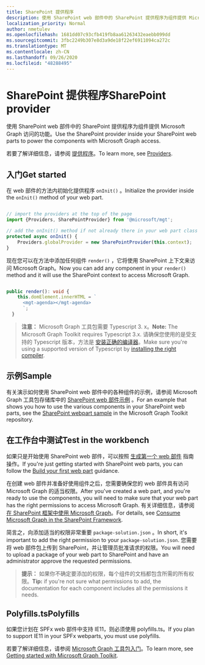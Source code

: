 ```yaml
---
title: SharePoint 提供程序
description: 使用 SharePoint web 部件中的 SharePoint 提供程序为组件提供 Microsoft Graph 访问的功能。
localization_priority: Normal
author: nmetulev
ms.openlocfilehash: 1681dd07c93cfb419fb8aa61263432eaebb099dd
ms.sourcegitcommit: 3fbc2249b307e8d3a9de18f22ef6911094ca272c
ms.translationtype: MT
ms.contentlocale: zh-CN
ms.lasthandoff: 09/26/2020
ms.locfileid: "48288495"
---
```

# <a name="sharepoint-provider"></a><span data-ttu-id="52cb1-103">SharePoint 提供程序</span><span class="sxs-lookup"><span data-stu-id="52cb1-103">SharePoint provider</span></span>

<span data-ttu-id="52cb1-104">使用 SharePoint web 部件中的 SharePoint 提供程序为组件提供 Microsoft Graph 访问的功能。</span><span class="sxs-lookup"><span data-stu-id="52cb1-104">Use the SharePoint provider inside your SharePoint web parts to power the components with Microsoft Graph access.</span></span>

<span data-ttu-id="52cb1-105">若要了解详细信息，请参阅 [提供程序](../providers.md)。</span><span class="sxs-lookup"><span data-stu-id="52cb1-105">To learn more, see [Providers](../providers.md).</span></span>

## <a name="get-started"></a><span data-ttu-id="52cb1-106">入门</span><span class="sxs-lookup"><span data-stu-id="52cb1-106">Get started</span></span>

<span data-ttu-id="52cb1-107">在 web 部件的方法内初始化提供程序 `onInit()` 。</span><span class="sxs-lookup"><span data-stu-id="52cb1-107">Initialize the provider inside the `onInit()` method of your web part.</span></span>

```ts

// import the providers at the top of the page
import {Providers, SharePointProvider} from '@microsoft/mgt';

// add the onInit() method if not already there in your web part class
protected async onInit() {
    Providers.globalProvider = new SharePointProvider(this.context);
}
```

<span data-ttu-id="52cb1-108">现在您可以在方法中添加任何组件 `render()` ，它将使用 SharePoint 上下文来访问 Microsoft Graph。</span><span class="sxs-lookup"><span data-stu-id="52cb1-108">Now you can add any component in your `render()` method and it will use the SharePoint context to access Microsoft Graph.</span></span>

```ts

public render(): void {
    this.domElement.innerHTML = `
      <mgt-agenda></mgt-agenda>
      `;
  }
```

><span data-ttu-id="52cb1-109">**注意：** Microsoft Graph 工具包需要 Typescript 3. x。</span><span class="sxs-lookup"><span data-stu-id="52cb1-109">**Note:** The Microsoft Graph Toolkit requires Typescript 3.x.</span></span> <span data-ttu-id="52cb1-110">请确保您使用的是受支持的 Typescript 版本，方法是 [安装正确的编译器](https://github.com/SharePoint/sp-dev-docs/wiki/SharePoint-Framework-v1.8-release-notes#support-for-typescript-27-29-and-3x)。</span><span class="sxs-lookup"><span data-stu-id="52cb1-110">Make sure you're using a supported version of Typescript by [installing the right compiler](https://github.com/SharePoint/sp-dev-docs/wiki/SharePoint-Framework-v1.8-release-notes#support-for-typescript-27-29-and-3x).</span></span>

## <a name="sample"></a><span data-ttu-id="52cb1-111">示例</span><span class="sxs-lookup"><span data-stu-id="52cb1-111">Sample</span></span>

<span data-ttu-id="52cb1-112">有关演示如何使用 SharePoint web 部件中的各种组件的示例，请参阅 Microsoft Graph 工具包存储库中的 [SharePoint web 部件示例](https://github.com/microsoftgraph/microsoft-graph-toolkit/tree/master/samples/sp-webpart) 。</span><span class="sxs-lookup"><span data-stu-id="52cb1-112">For an example that shows you how to use the various components in your SharePoint web parts, see the [SharePoint webpart sample](https://github.com/microsoftgraph/microsoft-graph-toolkit/tree/master/samples/sp-webpart) in the Microsoft Graph Toolkit repository.</span></span>

## <a name="test-in-the-workbench"></a><span data-ttu-id="52cb1-113">在工作台中测试</span><span class="sxs-lookup"><span data-stu-id="52cb1-113">Test in the workbench</span></span>

<span data-ttu-id="52cb1-114">如果只是开始使用 SharePoint web 部件，可以按照 [生成第一个 web 部件](/sharepoint/dev/spfx/web-parts/get-started/build-a-hello-world-web-part) 指南操作。</span><span class="sxs-lookup"><span data-stu-id="52cb1-114">If you're just getting started with SharePoint web parts, you can follow the [Build your first web part](/sharepoint/dev/spfx/web-parts/get-started/build-a-hello-world-web-part) guidance.</span></span>

<span data-ttu-id="52cb1-115">在创建 web 部件并准备好使用组件之后，您需要确保您的 web 部件具有访问 Microsoft Graph 的适当权限。</span><span class="sxs-lookup"><span data-stu-id="52cb1-115">After you've created a web part, and you're ready to use the components, you will need to make sure that your web part has the right permissions to access Microsoft Graph.</span></span> <span data-ttu-id="52cb1-116">有关详细信息，请参阅 [在 SharePoint 框架中使用 Microsoft Graph](/sharepoint/dev/spfx/use-aad-tutorial)。</span><span class="sxs-lookup"><span data-stu-id="52cb1-116">For details, see [Consume Microsoft Graph in the SharePoint Framework](/sharepoint/dev/spfx/use-aad-tutorial).</span></span>

<span data-ttu-id="52cb1-117">简言之，向添加适当的权限非常重要 `package-solution.json` 。</span><span class="sxs-lookup"><span data-stu-id="52cb1-117">In short, it's important to add the right permission to your `package-solution.json`.</span></span> <span data-ttu-id="52cb1-118">您需要将 web 部件包上传到 SharePoint，并让管理员批准请求的权限。</span><span class="sxs-lookup"><span data-stu-id="52cb1-118">You will need to upload a package of your web part to SharePoint and have an administrator approve the requested permissions.</span></span>

><span data-ttu-id="52cb1-119">**提示：** 如果你不确定要添加的权限，每个组件的文档都包含所需的所有权限。</span><span class="sxs-lookup"><span data-stu-id="52cb1-119">**Tip:** if you're not sure what permissions to add, the documentation for each component includes all the permissions it needs.</span></span>

## <a name="polyfills"></a><span data-ttu-id="52cb1-120">Polyfills.ts</span><span class="sxs-lookup"><span data-stu-id="52cb1-120">Polyfills</span></span>

<span data-ttu-id="52cb1-121">如果您计划在 SPFx web 部件中支持 IE11，则必须使用 polyfills.ts。</span><span class="sxs-lookup"><span data-stu-id="52cb1-121">If you plan to support IE11 in your SPFx webparts, you must use polyfills.</span></span>

<span data-ttu-id="52cb1-122">若要了解详细信息，请参阅 [Microsoft Graph 工具包入门](../get-started/overview.md#polyfills)。</span><span class="sxs-lookup"><span data-stu-id="52cb1-122">To learn more, see [Getting started with Microsoft Graph Toolkit](../get-started/overview.md#polyfills).</span></span>